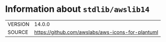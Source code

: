 <!---
Do not edit: autogenerated by script from INFO file
-->

# Information about `stdlib/awslib14`
|||
|-|-|
| VERSION | 14.0.0 |
| SOURCE | https://github.com/awslabs/aws-icons-for-plantuml |
